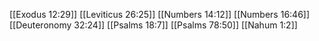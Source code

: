 [[Exodus 12:29]]
[[Leviticus 26:25]]
[[Numbers 14:12]]
[[Numbers 16:46]]
[[Deuteronomy 32:24]]
[[Psalms 18:7]]
[[Psalms 78:50]]
[[Nahum 1:2]]
